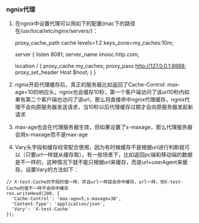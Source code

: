 ### ngnix代理

1. 在ngnix中设置代理可以用如下的配置(mac下的路径在/usr/local/etc/nginx/servers/)：

    proxy_cache_path cache levels=1:2 keys_zone=my_caches:10m;
    
    server {
      listen 8081;
      server_name imooc.http.com;
    
      location / {
          proxy_cache my_caches;
          proxy_pass http://127.0.0.1:8888;
          proxy_set_header Host $host;
      }
    }
2. ngnix开启代理缓存后，真正的服务器比如返回了Cache-Control: max-age=10的响应头，ngnix也会缓存10秒，第一个客户端访问了该url10秒内如果有第二个客户端也访问了该url，那么将直接命中ngnix代理缓存，ngnix代理不会向原服务器发送请求，当10秒以后代理缓存过期才会向原服务器发起新请求
3. max-age也会在代理服务器生效，但如果设置了s-maxage，那么代理服务器会用s-maxage而不是max-age
4. Vary头字段和缓存经常配合使用，因为有时候缓存不是根据url进行判断就可以（只要url一样就从缓存取）。有一些场景下，比如返回pc端和移动端的数据是不一样的，这种情况下就不能只根据url来缓存，而是url+userAgent来缓存。设置Vary的方法如下：

```
// X-test-Cache的字段的值一样，并且url一样就会命中缓存，url一样，但X-test-Cache的值不一样不会命中缓存
res.writeHead(200, {
  'Cache-Control': 'max-age=5,s-maxage=30',
  'Content-Type': 'application/json',
  'Vary': 'X-test-Cache'
});
```